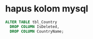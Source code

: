 # hapus kolom mysql

```sql
ALTER TABLE tbl_Country
  DROP COLUMN IsDeleted,
  DROP COLUMN CountryName;
```
